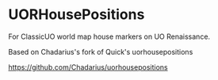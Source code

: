 # UORHousePositions

For ClassicUO world map house markers on UO Renaissance.

Based on Chadarius's fork of Quick's uorhousepositions

https://github.com/Chadarius/uorhousepositions